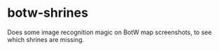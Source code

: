 # botw-shrines
Does some image recognition magic on BotW map screenshots, to see which shrines are missing.
